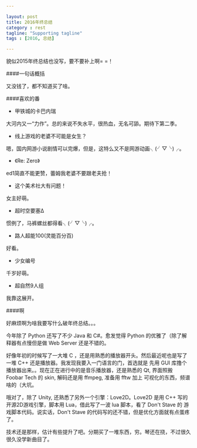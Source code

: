 ```yaml
---

layout: post
title: 2016年终总结
category : rest
tagline: "Supporting tagline"
tags : [2016, 总结]

---
```


貌似2015年终总结也没写，要不要补上啊= =！

####一句话概括

又没钱了，都不知道买了啥。

####喜欢的番

- 甲铁城的卡巴内瑞

大河内又一“力作”。总的来说不失水平，很热血，无名可舔。期待下第二季。

- 线上游戏的老婆不可能是女生？

嗯，国内网游小说剧情可以完爆，但是，这特么又不是网游动画╮(╯▽╰)╭。

- 《Re: Zero》

ed1简直不能更赞，蕾姆我老婆不要跟老夫抢！

- 这个美术社大有问题！

女主好萌。

- 超时空要塞Δ

惯例了，马裤螺丝都得看╮(╯▽╰)╭。

- 路人超能100(灵能百分百)

好看。

- 少女编号

千岁好萌。

- 超自然9人组

我靠这展开。

####啊

好麻烦啊为啥我要写什么破年终总结。。。

今年除了 Python 还写了不少 Java 和 C#。愈发觉得 Python 的优雅了（除了解释器有点慢但是做 Web Server 还是不错的。

好像年初的时候写了一大堆 C ，还是用熟悉的播放器开头。然后最近呢也是写了一堆 C++ 还是播放器。我发现我要入一门语言的门，首选就是
先用 GUI 库撸个播放器出来。。现在正在进行中的是音乐播放器，还是熟悉的 Qt, 界面照搬 Foobar Tech 的 skin, 解码还是用 ffmpeg, 准备用 fftw 加上
可视化的东西，频谱啥的（大坑。

哦对了，除了 Unity, 还熟悉了另外一个引擎：Love2D。Love2D 是用 C++ 写的开源2D游戏引擎，脚本用 Lua，借此写了一波 lua 脚本，看了 Don't Stave 的
游戏脚本代码。说实话，Don't Stave 的代码写的还不错，但是优化方面就有点蛋疼了。

技术还是那样，估计有些提升了吧。分期买了一堆东西，穷。琴还在挠，不过很久很久没学新曲目了。
